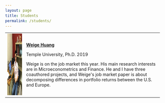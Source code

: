 ```yaml
---
layout: page
title: Students
permalink: /students/
---
```


<table style="width:100%">
  <tr>   
    <td><img src="files/weige-photo.jpg" alt="Weige Huang" height="200" width="250" > </td>
    <td><p><b><a href="huang.netlify.com">Weige Huang</a></b></p><p>Temple University, Ph.D. 2019</p><p>Weige is on the job market this year.  His main research interests are in Microeconometrics and Finance.  He and I have three coauthored projects, and Weige's job market paper is about decomposing differences in portfolio returns between the U.S. and Europe.</p> </td>
  </tr>
</table>

